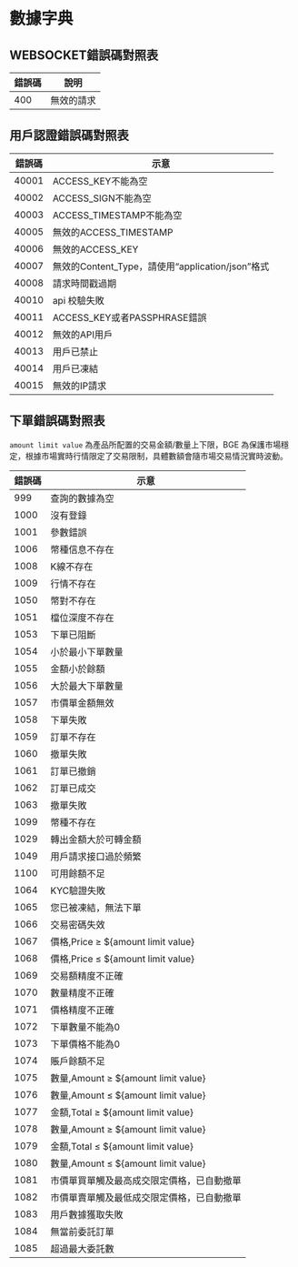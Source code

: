 # 數據字典


## WEBSOCKET錯誤碼對照表
| 錯誤碼 | 說明 |
|---|---|
| 400 | 無效的請求 |


## 用戶認證錯誤碼對照表

|錯誤碼|示意|
|---|---|
|40001| ACCESS_KEY不能為空|
|40002| ACCESS_SIGN不能為空|
|40003| ACCESS_TIMESTAMP不能為空|
|40005| 無效的ACCESS_TIMESTAMP|
|40006| 無效的ACCESS_KEY|
|40007| 無效的Content_Type，請使用“application/json”格式|
|40008| 請求時間戳過期|
|40010| api 校驗失敗|
|40011| ACCESS_KEY或者PASSPHRASE錯誤|
|40012| 無效的API用戶|
|40013| 用戶已禁止|
|40014| 用戶已凍結|
|40015| 無效的IP請求|

## 下單錯誤碼對照表

`amount limit value` 為產品所配置的交易金額/數量上下限，BGE 為保護市場穩定，根據市場實時行情限定了交易限制，具體數額會隨市場交易情況實時波動。

|錯誤碼|示意|
|---|---|
|999| 查詢的數據為空|
|1000| 沒有登錄|
|1001| 參數錯誤|
|1006| 幣種信息不存在|
|1008| K線不存在|
|1009| 行情不存在|
|1050| 幣對不存在|
|1051| 檔位深度不存在|
|1053| 下單已阻斷|
|1054| 小於最小下單數量|
|1055| 金額小於餘額|
|1056| 大於最大下單數量|
|1057| 市價單金額無效|
|1058| 下單失敗|
|1059| 訂單不存在|
|1060| 撤單失敗|
|1061| 訂單已撤銷|
|1062| 訂單已成交|
|1063| 撤單失敗|
|1099| 幣種不存在|
|1029| 轉出金額大於可轉金額|
|1049| 用戶請求接口過於頻繁|
|1100| 可用餘額不足|
|1064| KYC驗證失敗|
|1065| 您已被凍結，無法下單|
|1066| 交易密碼失效|
|1067|價格,Price ≥ ${amount limit value} |
|1068|價格,Price ≤ ${amount limit value} |
|1069|交易額精度不正確|
|1070|數量精度不正確|
|1071|價格精度不正確|
|1072|下單數量不能為0|
|1073|下單價格不能為0|
|1074|賬戶餘額不足|
|1075|數量,Amount ≥ ${amount limit value} |
|1076|數量,Amount ≤ ${amount limit value}|
|1077|金額,Total ≥ ${amount limit value}|
|1078|數量,Amount ≥ ${amount limit value}|
|1079|金額,Total ≤ ${amount limit value}|
|1080|數量,Amount ≤ ${amount limit value}|
|1081|市價單買單觸及最高成交限定價格，已自動撤單|
|1082|市價單賣單觸及最低成交限定價格，已自動撤單|
|1083|用戶數據獲取失敗|
|1084|無當前委託訂單|
|1085|超過最大委託數|
